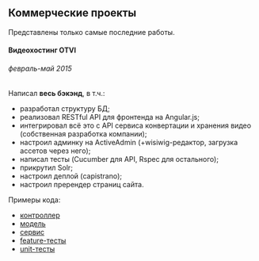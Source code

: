 ## Коммерческие проекты

Представлены только самые последние работы.

#### Видеохостинг OTVI
###### февраль-май 2015

Написал **весь бэкэнд**, в т.ч.:

  * разработал структуру БД;
  * реализовал RESTful API для фронтенда на Angular.js;
  * интегрировал всё это с API сервиса конвертации и хранения видео (собственная разработка компании);
  * настроил админку на ActiveAdmin (+wisiwig-редактор, загрузка ассетов через него);
  * написал тесты (Cucumber для API, Rspec для остального);
  * прикрутил Solr;
  * настроил деплой (capistrano);
  * настроил пререндер страниц сайта.

Примеры кода:

  - [контроллер](otvi/app/controllers/api/videos_controller.rb)
  - [модель](otvi/app/models/video.rb)
  - [сервис](otvi/app/services/search_engine.rb)
  - [feature-тесты](otvi/features/api/videos/)
  - [unit-тесты](otvi/spec/)